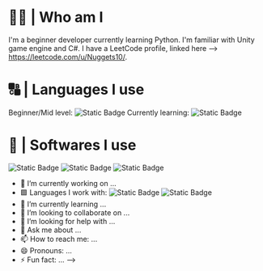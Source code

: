 # 👨‍💻 | Who am I
I'm a beginner developer currently learning Python. I'm familiar with Unity game engine and C#. I have a LeetCode profile, linked here --> https://leetcode.com/u/Nuggets10/.
# 🔠 | Languages I use
Beginner/Mid level:
<img alt="Static Badge" src="https://img.shields.io/badge/C%23-purple?logo=sharp&logoColor=white&logoSize=auto"> 
Currently learning:
<img alt="Static Badge" src="https://img.shields.io/badge/Python-yellow?logo=python&logoSize=auto">
# 📀 | Softwares I use
<img alt="Static Badge" src="https://img.shields.io/badge/Unity-black?logo=unity&logoColor=white&logoSize=auto"> <img alt="Static Badge" src="https://img.shields.io/badge/Android_Studio-brightgreen?logo=androidstudio&logoColor=white">
 <img alt="Static Badge" src="https://img.shields.io/badge/LeetCode-yellow?logo=leetcode&logoColor=black">

- 🔭 I’m currently working on ...
- 🟩 Languages I work with: <img alt="Static Badge" src="https://img.shields.io/badge/C%23-purple?logo=sharp&logoColor=white&logoSize=auto"> <img alt="Static Badge" src="https://img.shields.io/badge/Python-yellow?logo=python&logoSize=auto">
- 🌱 I’m currently learning ...
- 👯 I’m looking to collaborate on ...
- 🤔 I’m looking for help with ...
- 💬 Ask me about ...
- 📫 How to reach me: ...
- 😄 Pronouns: ...
- ⚡ Fun fact: ...
-->
